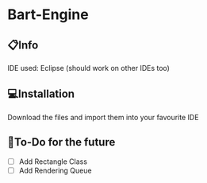 # Bart-Engine

## :clipboard:Info
IDE used: Eclipse (should work on other IDEs too)

## :computer:Installation
Download the files and import them into your favourite IDE

## :wrench:To-Do for the future
- [ ] Add Rectangle Class
- [ ] Add Rendering Queue
